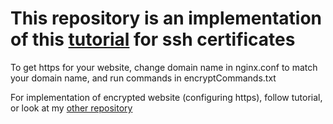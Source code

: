 # This repository is an implementation of this [tutorial](https://www.humankode.com/ssl/how-to-set-up-free-ssl-certificates-from-lets-encrypt-using-docker-and-nginx) for ssh certificates
To get https for your website, change domain name in nginx.conf to match your domain name, and run commands in encryptCommands.txt

For implementation of encrypted website (configuring https), follow tutorial, or look at my [other repository](https://github.com/gbaranov99/base_website_encrypted)
